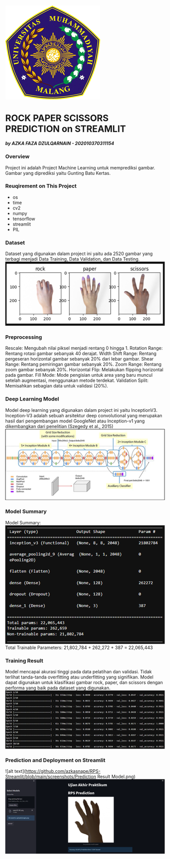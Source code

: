 ![alt text](https://github.com/azkasnape/RPS-Streamlit/blob/main/screenshots/Logo_umm.png)

# **ROCK PAPER SCISSORS PREDICTION on STREAMLIT**
##### _by AZKA FAZA DZULQARNAIN - 202010370311154_

### Overview
Project ini adalah Project Machine Learning untuk memprediksi gambar. Gambar yang diprediksi yaitu Gunting Batu Kertas.

### Reuqirement on This Project
- os
- time
- cv2
- numpy
- tensorflow
- streamlit
- PIL

### Dataset
Dataset yang digunakan dalam project ini yaitu ada 2520 gambar yang terbagi menjadi Data Training, Data Validation, dan Data Testing.
![alt text](https://github.com/azkasnape/RPS-Streamlit/blob/main/screenshots/Dataset.png)

### Preprocessing
Rescale: Mengubah nilai piksel menjadi rentang 0 hingga 1.
Rotation Range: Rentang rotasi gambar sebanyak 40 derajat.
Width Shift Range: Rentang pergeseran horizontal gambar sebanyak 20% dari lebar gambar.
Shear Range: Rentang pemiringan gambar sebanyak 20%.
Zoom Range: Rentang zoom gambar sebanyak 20%.
Horizontal Flip: Melakukan flipping horizontal pada gambar.
Fill Mode: Mode pengisian untuk area yang baru muncul setelah augmentasi, menggunakan metode terdekat.
Validation Split: Memisahkan sebagian data untuk validasi (20%).

### Deep Learning Model
Model deep learning yang digunakan dalam project ini yaitu InceptionV3. Inception-V3 adalah sebuah arsitektur deep convolutional yang merupakan hasil dari pengembangan model GoogleNet atau Inception-v1 yang dikembangkan dari penelitian (Szegedy et al., 2015)
![alt text](https://github.com/azkasnape/RPS-Streamlit/blob/main/screenshots/Architecture.png)

### Model Summary
Model Summary:
![alt text](https://github.com/azkasnape/RPS-Streamlit/blob/main/screenshots/Model.png)
Total Trainable Parameters: 21,802,784 + 262,272 + 387 = 22,065,443

### Training Result
Model mencapai akurasi tinggi pada data pelatihan dan validasi.
Tidak terlihat tanda-tanda overfitting atau underfitting yang signifikan.
Model dapat digunakan untuk klasifikasi gambar rock, paper, dan scissors dengan performa yang baik pada dataset yang digunakan.
![alt text](https://github.com/azkasnape/RPS-Streamlit/blob/main/screenshots/Training.png)

### Prediction and Deployment on Streamlit
![alt text](https://github.com/azkasnape/RPS-Streamlit/blob/main/screenshots/Prediction Result Model.png)
![alt text](https://github.com/azkasnape/RPS-Streamlit/blob/main/screenshots/Streamlit.png)
